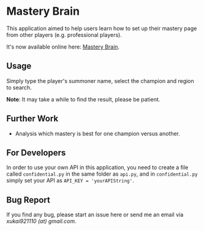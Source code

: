 # Mastery Brain

This application aimed to help users learn how to set up their mastery page from other players (e.g. professional players).

It's now available online here: [Mastery Brain](http://lol.kbb2ybb.xyz/search_mastery).

## Usage

Simply type the player's summoner name, select the champion and region to search.

**Note**: It may take a while to find the result, please be patient.

## Further Work

- Analysis which mastery is best for one champion versus another.

## For Developers

In order to use your own API in this application, you need to create a file called `confidential.py` in the same folder as `api.py`, and in `confidential.py` simply set your API as `API_KEY = 'yourAPIString'`.

## Bug Report

If you find any bug, please start an issue here or send me an email via _xukai921110 (at) gmail.com_.
